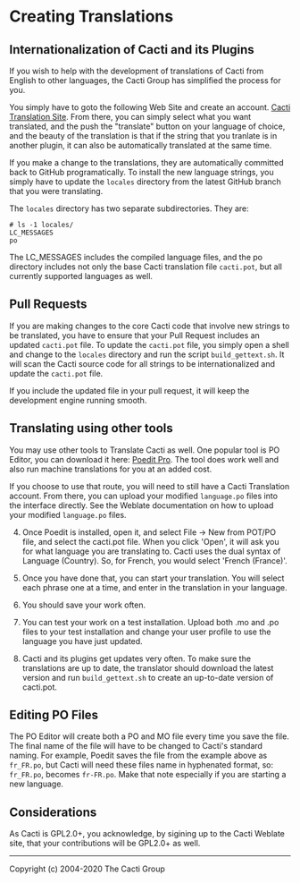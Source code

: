 # Creating Translations

## Internationalization of Cacti and its Plugins

If you wish to help with the development of translations of Cacti from English
to other languages, the Cacti Group has simplified the process for you.

You simply have to goto the following Web Site and create an account.
[Cacti Translation Site](https://translate.cacti.net).  From there, you
can simply select what you want translated, and the push the "translate"
button on your language of choice, and the beauty of the translation is
that if the string that you tranlate is in another plugin, it can also
be automatically translated at the same time.

If you make a change to the translations, they are automatically committed
back to GitHub programatically.  To install the new language strings,
you simply have to update the `locales` directory from the latest
GitHub branch that you were translating.

The `locales` directory has two separate subdirectories.  They are:

   ```console
   # ls -1 locales/
   LC_MESSAGES
   po
   ```

The LC_MESSAGES includes the compiled language files, and the po
directory includes not only the base Cacti translation file
`cacti.pot`, but all currently supported languages as well.

## Pull Requests

If you are making changes to the core Cacti code that involve new
strings to be translated, you have to ensure that your Pull Request
includes an updated `cacti.pot` file.  To update the `cacti.pot`
file, you simply open a shell and change to the `locales`
directory and run the script `build_gettext.sh`.  It will scan
the Cacti source code for all strings to be internationalized
and update the `cacti.pot` file.

If you include the updated file in your pull request, it will
keep the development engine running smooth.

## Translating using other tools

You may use other tools to Translate Cacti as well.  One popular
tool is PO Editor, you can download it here:
[Poedit Pro](https://poedit.net/pro).  The tool does work well and also run
machine translations for you at an added cost.

If you choose to use that route, you will need to still have a Cacti Translation
account.  From there, you can upload your modified `language.po` files into
the interface directly.  See the Weblate documentation on how to upload your
modified `language.po` files.

4. Once Poedit is installed, open it, and select File -> New from POT/PO file,
   and select the cacti.pot file.  When you click 'Open', it will ask you for
   what language you are translating to.  Cacti uses the dual syntax of
   Language (Country).  So, for French, you would select 'French (France)'.

5. Once you have done that, you can start your translation.  You will select
   each phrase one at a time, and enter in the translation in your language.

6. You should save your work often.

7. You can test your work on a test installation. Upload both .mo and .po files
   to your test installation and change your user profile to use the language
   you have just updated.

8. Cacti and its plugins get updates very often. To make sure the translations
   are up to date, the translator should download the latest version and run
   `build_gettext.sh` to create an up-to-date version of cacti.pot.

## Editing PO Files

The PO Editor will create both a PO and MO file every time you save the file.
The final name of the file will have to be changed to Cacti's standard naming.
For example, Poedit saves the file from the example above as `fr_FR.po`, but
Cacti will need these files name in hyphenated format, so: `fr_FR.po`, becomes
`fr-FR.po`.  Make that note especially if you are starting a new language.

## Considerations

As Cacti is GPL2.0+, you acknowledge, by sigining up to the Cacti Weblate
site, that your contributions will be GPL2.0+ as well.

---
Copyright (c) 2004-2020 The Cacti Group
